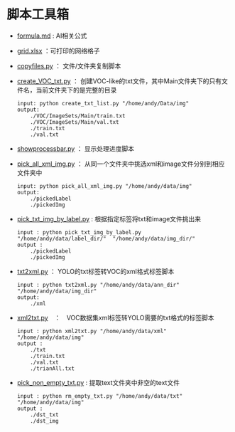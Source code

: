 # 脚本工具箱
- [formula.md](./formula.md) : AI相关公式
- [grid.xlsx](./grid.xlsx) ：可打印的网络格子
- [copyfiles.py](./copyfiles.py) ： 文件/文件夹复制脚本
- [create_VOC_txt.py](./create_VOC_txt.py) ： 创建VOC-like的txt文件，其中Main文件夹下的只有文件名，当前文件夹下的是完整的目录
    ```
    input: python create_txt_list.py "/home/andy/Data/img"
    output: 
        ./VOC/ImageSets/Main/train.txt
        ./VOC/ImageSets/Main/val.txt
        ./train.txt
        ./val.txt
    ```
- [showprocessbar.py](./showprocessbar.py) ： 显示处理进度脚本
- [pick_all_xml_img.py](./pick_all_xml_img.py) ： 从同一个文件夹中挑选xml和image文件分别到相应文件夹中
    ```
    input: python pick_all_xml_img.py "/home/andy/data/img"
    output:    
        ./pickedLabel
        ./pickedImg
    ```
- [pick_txt_img_by_label.py](./pick_txt_img_by_label.py) : 根据指定标签将txt和image文件挑出来
    ```
    input : python pick_txt_img_by_label.py  "/home/andy/data/label_dir/"  "/home/andy/data/img_dir/" 
    output : 
        ./pickedLabel
        ./pickedImg
    ```
- [txt2xml.py](./txt2xml.py) ： YOLO的txt标签转VOC的xml格式标签脚本
    ```
    input : python txt2xml.py "/home/andy/data/ann_dir" "/home/andy/data/img_dir"
    output:
        ./xml
    ```
- [xml2txt.py](./xml2txt.py)　：　VOC数据集xml标签转YOLO需要的txt格式的标签脚本
    ```
    input : python xml2txt.py "/home/andy/data/xml"  "/home/andy/data/img"
    output :
        ./txt
        ./train.txt
        ./val.txt
        ./trianAll.txt
    ```

- [pick_non_empty_txt.py](./pick_non_empty_txt.py) : 提取text文件夹中非空的text文件
    ```
    input : python rm_empty_txt.py "/home/andy/data/txt"  "/home/andy/data/img"
    output :
        ./dst_txt
        ./dst_img
    ```